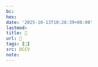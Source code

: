 ```yaml
---
bc:
hex:
date: '2025-10-13T10:28:39+08:00'
lastmod:
title: 􄧇
url: 􄧇
tags: [𥢵]
src: DCCV
note:
---
```

